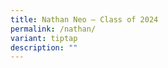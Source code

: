 ```yaml
---
title: Nathan Neo – Class of 2024
permalink: /nathan/
variant: tiptap
description: ""
---
```

<p></p>